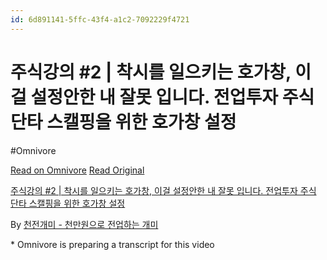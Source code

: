 ```yaml
---
id: 6d891141-5ffc-43f4-a1c2-7092229f4721
---
```


# 주식강의 #2 | 착시를 일으키는 호가창, 이걸 설정안한 내 잘못 입니다. 전업투자 주식 단타 스캘핑을 위한 호가창 설정
#Omnivore
 
[Read on Omnivore](https://omnivore.app/me/https-youtube-com-watch-v-b-9-m-5-u-t-dzd-0-q-1916bfff314)
[Read Original](https://youtube.com/watch?v=B9m5uTDzd0Q)
 
[주식강의 #2 | 착시를 일으키는 호가창, 이걸 설정안한 내 잘못 입니다. 전업투자 주식 단타 스캘핑을 위한 호가창 설정](https://youtube.com/watch?v=B9m5uTDzd0Q)

By [천전개미 - 천만원으로 전업하는 개미](https://www.youtube.com/@1000ant)

\* Omnivore is preparing a transcript for this video